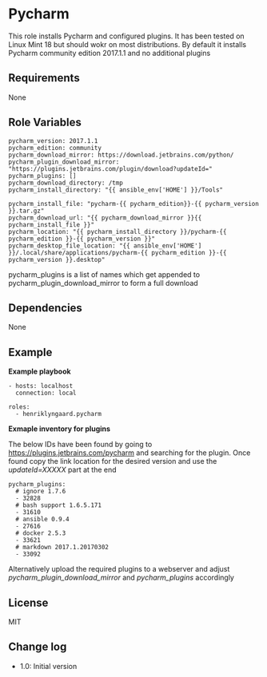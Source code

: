 Pycharm
=========

This role installs Pycharm and configured plugins. It has been tested on Linux Mint 18 but should wokr on most 
distributions. By default it installs Pycharm community edition 2017.1.1 and no additional plugins

Requirements
------------

None


Role Variables
--------------

    pycharm_version: 2017.1.1
    pycharm_edition: community
    pycharm_download_mirror: https://download.jetbrains.com/python/
    pycharm_plugin_download_mirror: "https://plugins.jetbrains.com/plugin/download?updateId="
    pycharm_plugins: []
    pycharm_download_directory: /tmp
    pycharm_install_directory: "{{ ansible_env['HOME'] }}/Tools"

    pycharm_install_file: "pycharm-{{ pycharm_edition}}-{{ pycharm_version }}.tar.gz"
    pycharm_download_url: "{{ pycharm_download_mirror }}{{ pycharm_install_file }}"
    pycharm_location: "{{ pycharm_install_directory }}/pycharm-{{ pycharm_edition }}-{{ pycharm_version }}"
    pycharm_desktop_file_location: "{{ ansible_env['HOME'] }}/.local/share/applications/pycharm-{{ pycharm_edition }}-{{ pycharm_version }}.desktop"


pycharm_plugins is a list of names which get appended to pycharm_plugin_download_mirror to form a full download  


Dependencies
------------

None

Example 
-------

__Example playbook__


    - hosts: localhost
      connection: local
    
    roles:
      - henriklyngaard.pycharm
      
__Exmaple inventory for plugins__

The below IDs have been found by going to https://plugins.jetbrains.com/pycharm and searching for the plugin. 
Once found copy the link location for the desired version and use the _updateId=XXXXX_ part at the end        
      
    pycharm_plugins:
      # ignore 1.7.6
      - 32828
      # bash support 1.6.5.171
      - 31610
      # ansible 0.9.4
      - 27616
      # docker 2.5.3
      - 33621
      # markdown 2017.1.20170302
      - 33092      
      
 Alternatively upload the required plugins to a webserver and adjust _pycharm_plugin_download_mirror_ and 
 _pycharm_plugins_ accordingly
      
      
License
-------

MIT

Change log
----------

* 1.0: Initial version